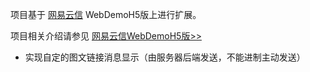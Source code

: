项目基于 [网易云信](http://netease.im/) WebDemoH5版上进行扩展。

项目相关介绍请参见 [网易云信WebDemoH5版>>](https://github.com/netease-im/NIM_Web_Demo_H5)

- 实现自定的图文链接消息显示（由服务器后端发送，不能进制主动发送）
